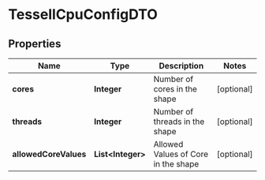 

# TessellCpuConfigDTO


## Properties

Name | Type | Description | Notes
------------ | ------------- | ------------- | -------------
**cores** | **Integer** | Number of cores in the shape |  [optional]
**threads** | **Integer** | Number of threads in the shape |  [optional]
**allowedCoreValues** | **List&lt;Integer&gt;** | Allowed Values of Core in the shape |  [optional]



